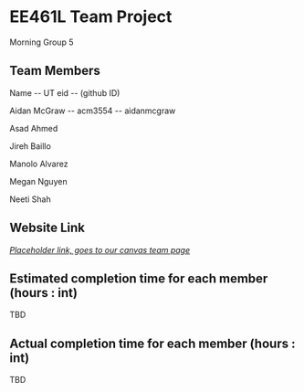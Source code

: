 # EE461L Team Project

Morning Group 5 
## Team Members
Name         -- UT eid  -- (github ID)

Aidan McGraw -- acm3554 -- aidanmcgraw

Asad Ahmed

Jireh Baillo

Manolo Alvarez 

Megan Nguyen

Neeti Shah



## Website Link

[*Placeholder link, goes to our canvas team page*](https://utexas.instructure.com/groups/312991)


## Estimated completion time for each member (hours : int)

TBD

## Actual completion time for each member (hours : int)

TBD
